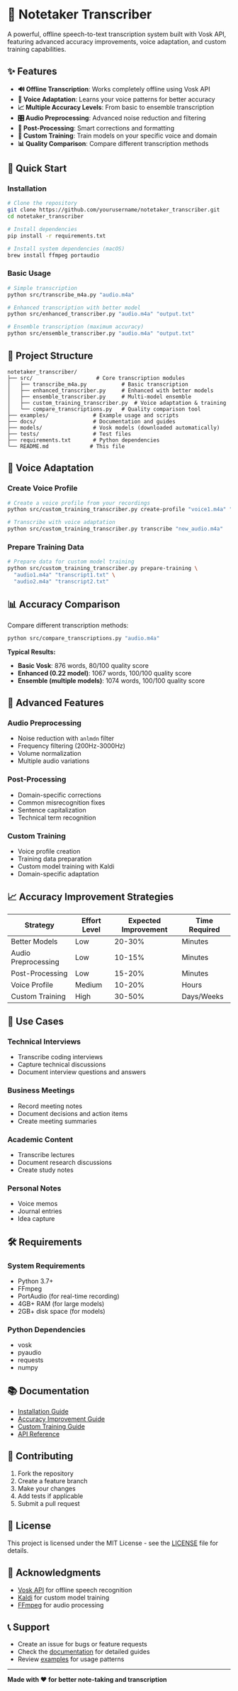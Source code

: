 # 🎯 Notetaker Transcriber

A powerful, offline speech-to-text transcription system built with Vosk API, featuring advanced accuracy improvements, voice adaptation, and custom training capabilities.

## ✨ Features

- **🔊 Offline Transcription**: Works completely offline using Vosk API
- **🎤 Voice Adaptation**: Learns your voice patterns for better accuracy
- **📈 Multiple Accuracy Levels**: From basic to ensemble transcription
- **🎛️ Audio Preprocessing**: Advanced noise reduction and filtering
- **📝 Post-Processing**: Smart corrections and formatting
- **🎯 Custom Training**: Train models on your specific voice and domain
- **📊 Quality Comparison**: Compare different transcription methods

## 🚀 Quick Start

### Installation

```bash
# Clone the repository
git clone https://github.com/yourusername/notetaker_transcriber.git
cd notetaker_transcriber

# Install dependencies
pip install -r requirements.txt

# Install system dependencies (macOS)
brew install ffmpeg portaudio
```

### Basic Usage

```bash
# Simple transcription
python src/transcribe_m4a.py "audio.m4a"

# Enhanced transcription with better model
python src/enhanced_transcriber.py "audio.m4a" "output.txt"

# Ensemble transcription (maximum accuracy)
python src/ensemble_transcriber.py "audio.m4a" "output.txt"
```

## 📁 Project Structure

```
notetaker_transcriber/
├── src/                    # Core transcription modules
│   ├── transcribe_m4a.py           # Basic transcription
│   ├── enhanced_transcriber.py     # Enhanced with better models
│   ├── ensemble_transcriber.py     # Multi-model ensemble
│   ├── custom_training_transcriber.py  # Voice adaptation & training
│   └── compare_transcriptions.py   # Quality comparison tool
├── examples/              # Example usage and scripts
├── docs/                  # Documentation and guides
├── models/                # Vosk models (downloaded automatically)
├── tests/                 # Test files
├── requirements.txt       # Python dependencies
└── README.md             # This file
```

## 🎤 Voice Adaptation

### Create Voice Profile

```bash
# Create a voice profile from your recordings
python src/custom_training_transcriber.py create-profile "voice1.m4a" "voice2.m4a"

# Transcribe with voice adaptation
python src/custom_training_transcriber.py transcribe "new_audio.m4a"
```

### Prepare Training Data

```bash
# Prepare data for custom model training
python src/custom_training_transcriber.py prepare-training \
  "audio1.m4a" "transcript1.txt" \
  "audio2.m4a" "transcript2.txt"
```

## 📊 Accuracy Comparison

Compare different transcription methods:

```bash
python src/compare_transcriptions.py "audio.m4a"
```

**Typical Results:**
- **Basic Vosk**: 876 words, 80/100 quality score
- **Enhanced (0.22 model)**: 1067 words, 100/100 quality score  
- **Ensemble (multiple models)**: 1074 words, 100/100 quality score

## 🔧 Advanced Features

### Audio Preprocessing
- Noise reduction with `anlmdn` filter
- Frequency filtering (200Hz-3000Hz)
- Volume normalization
- Multiple audio variations

### Post-Processing
- Domain-specific corrections
- Common misrecognition fixes
- Sentence capitalization
- Technical term recognition

### Custom Training
- Voice profile creation
- Training data preparation
- Custom model training with Kaldi
- Domain-specific adaptation

## 📈 Accuracy Improvement Strategies

| Strategy | Effort Level | Expected Improvement | Time Required |
|----------|-------------|---------------------|---------------|
| Better Models | Low | 20-30% | Minutes |
| Audio Preprocessing | Low | 10-15% | Minutes |
| Post-Processing | Low | 15-20% | Minutes |
| Voice Profile | Medium | 10-20% | Hours |
| Custom Training | High | 30-50% | Days/Weeks |

## 🎯 Use Cases

### Technical Interviews
- Transcribe coding interviews
- Capture technical discussions
- Document interview questions and answers

### Business Meetings
- Record meeting notes
- Document decisions and action items
- Create meeting summaries

### Academic Content
- Transcribe lectures
- Document research discussions
- Create study notes

### Personal Notes
- Voice memos
- Journal entries
- Idea capture

## 🛠️ Requirements

### System Requirements
- Python 3.7+
- FFmpeg
- PortAudio (for real-time recording)
- 4GB+ RAM (for large models)
- 2GB+ disk space (for models)

### Python Dependencies
- vosk
- pyaudio
- requests
- numpy

## 📚 Documentation

- [Installation Guide](docs/installation.md)
- [Accuracy Improvement Guide](docs/accuracy_improvement.md)
- [Custom Training Guide](docs/custom_training.md)
- [API Reference](docs/api_reference.md)

## 🤝 Contributing

1. Fork the repository
2. Create a feature branch
3. Make your changes
4. Add tests if applicable
5. Submit a pull request

## 📄 License

This project is licensed under the MIT License - see the [LICENSE](LICENSE) file for details.

## 🙏 Acknowledgments

- [Vosk API](https://alphacephei.com/vosk/) for offline speech recognition
- [Kaldi](https://github.com/kaldi-asr/kaldi) for custom model training
- [FFmpeg](https://ffmpeg.org/) for audio processing

## 📞 Support

- Create an issue for bugs or feature requests
- Check the [documentation](docs/) for detailed guides
- Review [examples](examples/) for usage patterns

---

**Made with ❤️ for better note-taking and transcription** 